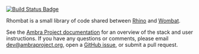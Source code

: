 [![Build Status Badge]][Build Status]

Rhombat is a small library of code shared between
[Rhino](https://github.com/PLOS/rhino) and
[Wombat](https://github.com/PLOS/wombat).

See the [Ambra Project documentation](https://plos.github.io/ambraproject/) for
an overview of the stack and user instructions. If you have any questions or
comments, please email dev@ambraproject.org, open a [GitHub
issue](https://github.com/PLOS/rhombat/issues), or submit a pull request.


[Build Status]: https://teamcity.plos.org/teamcity/viewType.html?buildTypeId=Rhombat
[Build Status Badge]: https://teamcity.plos.org/teamcity/app/rest/builds/buildType:(id:Rhombat)/statusIcon.svg
